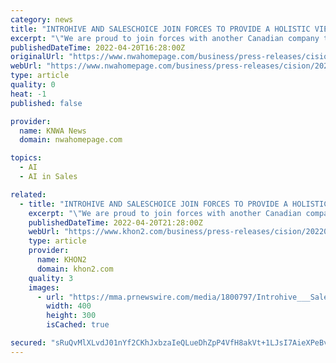 ```yaml
---
category: news
title: "INTROHIVE AND SALESCHOICE JOIN FORCES TO PROVIDE A HOLISTIC VIEW OF CUSTOMER INTELLIGENCE AND SALES FORECASTING WITHIN THE SALESFORCE ECOSYSTEM"
excerpt: "\"We are proud to join forces with another Canadian company to help provide a holistic view of customer intelligence and sales forecasting,\" said Jody Glidden, CEO of Introhive. \"O"
publishedDateTime: 2022-04-20T16:28:00Z
originalUrl: "https://www.nwahomepage.com/business/press-releases/cision/20220420LA30622/introhive-and-saleschoice-join-forces-to-provide-a-holistic-view-of-customer-intelligence-and-sales-forecasting-within-the-salesforce-ecosystem/"
webUrl: "https://www.nwahomepage.com/business/press-releases/cision/20220420LA30622/introhive-and-saleschoice-join-forces-to-provide-a-holistic-view-of-customer-intelligence-and-sales-forecasting-within-the-salesforce-ecosystem/"
type: article
quality: 0
heat: -1
published: false

provider:
  name: KNWA News
  domain: nwahomepage.com

topics:
  - AI
  - AI in Sales

related:
  - title: "INTROHIVE AND SALESCHOICE JOIN FORCES TO PROVIDE A HOLISTIC VIEW OF CUSTOMER INTELLIGENCE AND SALES FORECASTING WITHIN THE SALESFORCE ECOSYSTEM"
    excerpt: "\"We are proud to join forces with another Canadian company to help provide a holistic view of customer intelligence and sales forecasting,\" said Jody Glidden, CEO of Introhive. \"O"
    publishedDateTime: 2022-04-20T21:28:00Z
    webUrl: "https://www.khon2.com/business/press-releases/cision/20220420LA30622/introhive-and-saleschoice-join-forces-to-provide-a-holistic-view-of-customer-intelligence-and-sales-forecasting-within-the-salesforce-ecosystem/"
    type: article
    provider:
      name: KHON2
      domain: khon2.com
    quality: 3
    images:
      - url: "https://mma.prnewswire.com/media/1800797/Introhive___Sales_Choice.jpg"
        width: 400
        height: 300
        isCached: true

secured: "sRuQvMlXLvdJ01nYf2CKhJxbzaIeQLueDhZpP4VfH8akVt+1LJsI7AieXPeBvPPCCQ99J02dHDkQnJE3+5PN9e2X6u8FJ6othxq/B4oG+TBHM7WTc0N3G+blfUT1GOcmiSrlYcuZwrkrdXr9kN4o6MG/VijEWLUbxh2K5I0Flup4N2008xbMjocTolPihISMPWfnPz5TpPYtVMcXZmo1MJhQ+ZtESGHhJtmfjZ7RDQvjfDibeV91/nBPCrP/wMXYZSfgyjdi3iTz6bc+co1UAOsiDdKXuKstb+e1PTkYFoZiL9kmFBuTD19Re7xeh2EhGQA4CLp/zDJmQmivpvtmcxDA9Xt5NI9U0XUAQO8OJ+0=;NjoTIk2Vq5KQcft7NU4o4A=="
---
```


